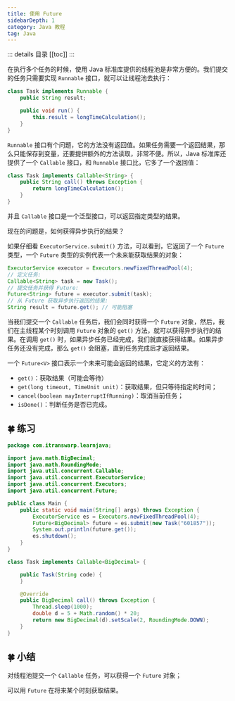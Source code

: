 ```yaml
---
title: 使用 Future
sidebarDepth: 1
category: Java 教程
tag: Java
---
```


::: details 目录
[[toc]]
:::

在执行多个任务的时候，使用 Java 标准库提供的线程池是非常方便的。我们提交的任务只需要实现 `Runnable` 接口，就可以让线程池去执行：

```java
class Task implements Runnable {
    public String result;

    public void run() {
        this.result = longTimeCalculation();
    }
}
```

`Runnable` 接口有个问题，它的方法没有返回值。如果任务需要一个返回结果，那么只能保存到变量，还要提供额外的方法读取，非常不便。所以，Java 标准库还提供了一个 `Callable` 接口，和 `Runnable` 接口比，它多了一个返回值：

```java
class Task implements Callable<String> {
    public String call() throws Exception {
        return longTimeCalculation();
    }
}
```

并且 `Callable` 接口是一个泛型接口，可以返回指定类型的结果。

现在的问题是，如何获得异步执行的结果？

如果仔细看 `ExecutorService.submit()` 方法，可以看到，它返回了一个 `Future` 类型，一个 `Future` 类型的实例代表一个未来能获取结果的对象：

```java
ExecutorService executor = Executors.newFixedThreadPool(4);
// 定义任务:
Callable<String> task = new Task();
// 提交任务并获得 Future:
Future<String> future = executor.submit(task);
// 从 Future 获取异步执行返回的结果:
String result = future.get(); // 可能阻塞
```

当我们提交一个 `Callable` 任务后，我们会同时获得一个 `Future` 对象，然后，我们在主线程某个时刻调用 `Future` 对象的 `get()` 方法，就可以获得异步执行的结果。在调用 `get()` 时，如果异步任务已经完成，我们就直接获得结果。如果异步任务还没有完成，那么 `get()` 会阻塞，直到任务完成后才返回结果。

一个 `Future<V>` 接口表示一个未来可能会返回的结果，它定义的方法有：

- `get()`：获取结果（可能会等待）
- `get(long timeout, TimeUnit unit)`：获取结果，但只等待指定的时间；
- `cancel(boolean mayInterruptIfRunning)`：取消当前任务；
- `isDone()`：判断任务是否已完成。

## 🍀 练习

```java
package com.itranswarp.learnjava;

import java.math.BigDecimal;
import java.math.RoundingMode;
import java.util.concurrent.Callable;
import java.util.concurrent.ExecutorService;
import java.util.concurrent.Executors;
import java.util.concurrent.Future;

public class Main {
	public static void main(String[] args) throws Exception {
		ExecutorService es = Executors.newFixedThreadPool(4);
		Future<BigDecimal> future = es.submit(new Task("601857"));
		System.out.println(future.get());
		es.shutdown();
	}
}

class Task implements Callable<BigDecimal> {

	public Task(String code) {
	}

	@Override
	public BigDecimal call() throws Exception {
		Thread.sleep(1000);
		double d = 5 + Math.random() * 20;
		return new BigDecimal(d).setScale(2, RoundingMode.DOWN);
	}
}
```

## 🍀 小结

对线程池提交一个 `Callable` 任务，可以获得一个 `Future` 对象；

可以用 `Future` 在将来某个时刻获取结果。